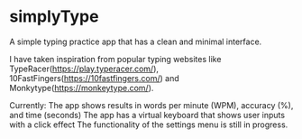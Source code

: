 # simplyType

A simple typing practice app that has a clean and minimal interface.

I have taken inspiration from popular typing websites like TypeRacer(https://play.typeracer.com/), 10FastFingers(https://10fastfingers.com/) and Monkytype(https://monkeytype.com/).

Currently:
The app shows results in words per minute (WPM), accuracy (%), and time (seconds)
The app has a virtual keyboard that shows user inputs with a click effect
The functionality of the settings menu is still in progress.

